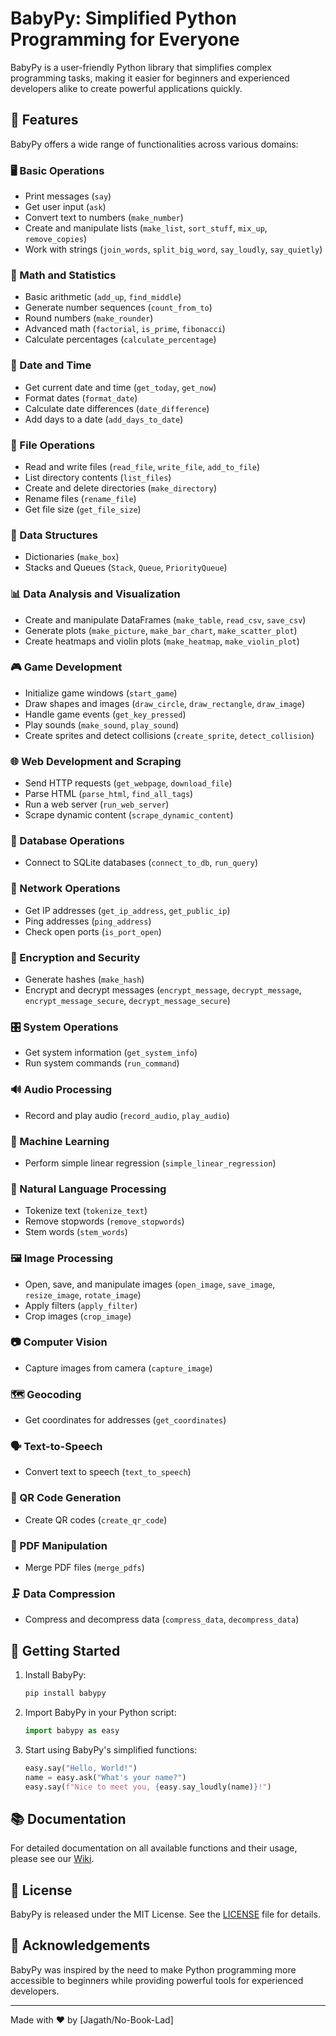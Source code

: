 # BabyPy: Simplified Python Programming for Everyone

BabyPy is a user-friendly Python library that simplifies complex programming tasks, making it easier for beginners and experienced developers alike to create powerful applications quickly.

## 🌟 Features

BabyPy offers a wide range of functionalities across various domains:

### 🖥️ Basic Operations
- Print messages (`say`)
- Get user input (`ask`)
- Convert text to numbers (`make_number`)
- Create and manipulate lists (`make_list`, `sort_stuff`, `mix_up`, `remove_copies`)
- Work with strings (`join_words`, `split_big_word`, `say_loudly`, `say_quietly`)

### 🧮 Math and Statistics
- Basic arithmetic (`add_up`, `find_middle`)
- Generate number sequences (`count_from_to`)
- Round numbers (`make_rounder`)
- Advanced math (`factorial`, `is_prime`, `fibonacci`)
- Calculate percentages (`calculate_percentage`)

### 📅 Date and Time
- Get current date and time (`get_today`, `get_now`)
- Format dates (`format_date`)
- Calculate date differences (`date_difference`)
- Add days to a date (`add_days_to_date`)

### 📁 File Operations
- Read and write files (`read_file`, `write_file`, `add_to_file`)
- List directory contents (`list_files`)
- Create and delete directories (`make_directory`)
- Rename files (`rename_file`)
- Get file size (`get_file_size`)

### 🔢 Data Structures
- Dictionaries (`make_box`)
- Stacks and Queues (`Stack`, `Queue`, `PriorityQueue`)

### 📊 Data Analysis and Visualization
- Create and manipulate DataFrames (`make_table`, `read_csv`, `save_csv`)
- Generate plots (`make_picture`, `make_bar_chart`, `make_scatter_plot`)
- Create heatmaps and violin plots (`make_heatmap`, `make_violin_plot`)

### 🎮 Game Development
- Initialize game windows (`start_game`)
- Draw shapes and images (`draw_circle`, `draw_rectangle`, `draw_image`)
- Handle game events (`get_key_pressed`)
- Play sounds (`make_sound`, `play_sound`)
- Create sprites and detect collisions (`create_sprite`, `detect_collision`)

### 🌐 Web Development and Scraping
- Send HTTP requests (`get_webpage`, `download_file`)
- Parse HTML (`parse_html`, `find_all_tags`)
- Run a web server (`run_web_server`)
- Scrape dynamic content (`scrape_dynamic_content`)

### 💾 Database Operations
- Connect to SQLite databases (`connect_to_db`, `run_query`)

### 📡 Network Operations
- Get IP addresses (`get_ip_address`, `get_public_ip`)
- Ping addresses (`ping_address`)
- Check open ports (`is_port_open`)

### 🔐 Encryption and Security
- Generate hashes (`make_hash`)
- Encrypt and decrypt messages (`encrypt_message`, `decrypt_message`, `encrypt_message_secure`, `decrypt_message_secure`)

### 🎛️ System Operations
- Get system information (`get_system_info`)
- Run system commands (`run_command`)

### 🔊 Audio Processing
- Record and play audio (`record_audio`, `play_audio`)

### 🤖 Machine Learning
- Perform simple linear regression (`simple_linear_regression`)

### 📝 Natural Language Processing
- Tokenize text (`tokenize_text`)
- Remove stopwords (`remove_stopwords`)
- Stem words (`stem_words`)

### 🖼️ Image Processing
- Open, save, and manipulate images (`open_image`, `save_image`, `resize_image`, `rotate_image`)
- Apply filters (`apply_filter`)
- Crop images (`crop_image`)

### 📷 Computer Vision
- Capture images from camera (`capture_image`)

### 🗺️ Geocoding
- Get coordinates for addresses (`get_coordinates`)

### 🗣️ Text-to-Speech
- Convert text to speech (`text_to_speech`)

### 📱 QR Code Generation
- Create QR codes (`create_qr_code`)

### 📄 PDF Manipulation
- Merge PDF files (`merge_pdfs`)

### 🗜️ Data Compression
- Compress and decompress data (`compress_data`, `decompress_data`)

## 🚀 Getting Started

1. Install BabyPy:
   ```bash
   pip install babypy
   ```

2. Import BabyPy in your Python script:
   ```python
   import babypy as easy
   ```

3. Start using BabyPy's simplified functions:
   ```python
   easy.say("Hello, World!")
   name = easy.ask("What's your name?")
   easy.say(f"Nice to meet you, {easy.say_loudly(name)}!")
   ```

## 📚 Documentation

For detailed documentation on all available functions and their usage, please see our [Wiki](wiki.md).

## 📄 License

BabyPy is released under the MIT License. See the [LICENSE](LICENSE) file for details.

## 🙏 Acknowledgements

BabyPy was inspired by the need to make Python programming more accessible to beginners while providing powerful tools for experienced developers.

---

Made with ❤️ by [Jagath/No-Book-Lad]

